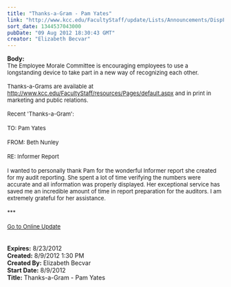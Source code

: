 ```yaml
---
title: "Thanks-a-Gram - Pam Yates"
link: "http://www.kcc.edu/FacultyStaff/update/Lists/Announcements/DispForm.aspx?ID=774"
sort_date: 1344537043000
pubDate: "09 Aug 2012 18:30:43 GMT"
creator: "Elizabeth Becvar"
---
```


<div><b>Body:</b> <div class="ExternalClass5F0150B72B4442AA8D6D11F7DAA5BFCE">
<div><font size="2">The Employee Morale Committee is encouraging employees to use a longstanding device to take part in a new way of recognizing each other. <br /> <br />Thanks-a-Grams are available at </font><a href="/FacultyStaff/resources/Pages/default.aspx"><font size="2">http://www.kcc.edu/FacultyStaff/resources/Pages/default.aspx</font></a><font size="2"> and in print in marketing and public relations. <br /> <br />Recent 'Thanks-a-Gram':</font></div>
<div><br /><font size="2">TO: Pam Yates</font></div>
<div><font size="2"></font> </div>
<div><font size="2">FROM: Beth Nunley</font></div>
<div><font size="2"></font> </div>
<div><font size="2">RE: Informer Report</font></div>
<div><font size="2"></font> </div>
<div><font size="2">I wanted to personally thank Pam for the wonderful Informer report she created for my audit reporting. She spent a lot of time verifying the numbers were accurate and all information was properly displayed. Her exceptional service has saved me an incredible amount of time in report preparation for the auditors. I am extremely grateful for her assistance.</font></div>
<div><font size="2"></font> </div>
<div><font size="2">***</font></div>
<div><font size="2"></font> </div>
<div><font size="2"><a href="/FacultyStaff/update/Pages/dailyupdate.aspx">Go to Online Update</a></font><font size="2"></font></div>
<div> </div>
<div><font size="2"></font> </div></div></div>
<div><b>Expires:</b> 8/23/2012</div>
<div><b>Created:</b> 8/9/2012 1:30 PM</div>
<div><b>Created By:</b> Elizabeth Becvar</div>
<div><b>Start Date:</b> 8/9/2012</div>
<div><b>Title:</b> Thanks-a-Gram - Pam Yates</div>
